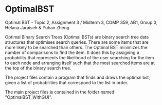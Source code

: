 # OptimalBST
Optimal BST - Topic 2, Assignment 3 / Midterm 3, COMP 359, AB1, Group 3, Helana Jaraiseh &amp; Yuhao Zheng

Optimal Binary Search Trees (Optimal BSTs) are binary search tree data structures that optimises search queries. 
There are some items that are more likely to be searched than others. The Optimal BST minimizes the number of comparisons to find the item.
It does this by assigning a probability that represents the likelihood of the user searching for the item to each node 
and arranging itself such that the most searched items are at the top of the binary search tree.

The project files contain a program that finds and draws the optimal bst, given a list of probabilities that correspond to the list in order.

The main project files is contained in the folder named "OptimalBST_WithGUI".
